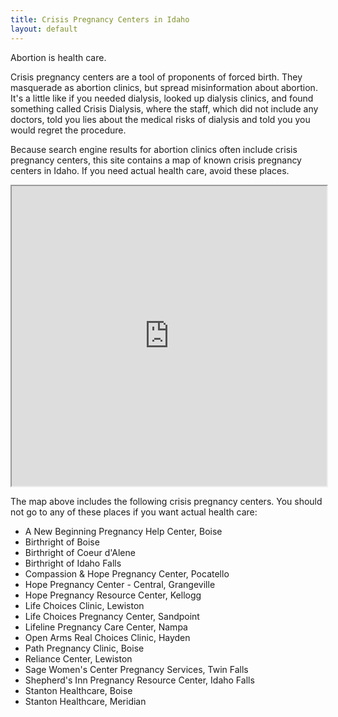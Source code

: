 ```yaml
---
title: Crisis Pregnancy Centers in Idaho
layout: default
---
```


Abortion is health care.

Crisis pregnancy centers are a tool of proponents of forced birth. They masquerade as abortion clinics, but spread misinformation about abortion. It's a little like if you needed dialysis, looked up dialysis clinics, and found something called Crisis Dialysis, where the staff, which did not include any doctors, told you lies about the medical risks of dialysis and told you you would regret the procedure.

Because search engine results for abortion clinics often include crisis pregnancy centers, this site contains a map of known crisis pregnancy centers in Idaho. If you need actual health care, avoid these places.

<iframe src="https://www.google.com/maps/d/embed?mid=1wju529rzMkH6kzeFzcLUDGoEfk1G9Bk&ehbc=2E312F" width="100%" height="480"></iframe>

The map above includes the following crisis pregnancy centers. You should not go to any of these places if you want actual health care:

* A New Beginning Pregnancy Help Center, Boise
* Birthright of Boise
* Birthright of Coeur d'Alene
* Birthright of Idaho Falls
* Compassion & Hope Pregnancy Center, Pocatello
* Hope Pregnancy Center - Central, Grangeville
* Hope Pregnancy Resource Center, Kellogg
* Life Choices Clinic, Lewiston
* Life Choices Pregnancy Center, Sandpoint
* Lifeline Pregnancy Care Center, Nampa
* Open Arms Real Choices Clinic, Hayden
* Path Pregnancy Clinic, Boise
* Reliance Center, Lewiston
* Sage Women's Center Pregnancy Services, Twin Falls
* Shepherd's Inn Pregnancy Resource Center, Idaho Falls
* Stanton Healthcare, Boise
* Stanton Healthcare, Meridian
